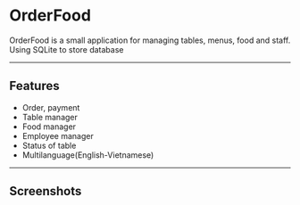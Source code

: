 # OrderFood
OrderFood is a small application for managing tables, menus, food and staff. Using SQLite to store database

---
## Features
* Order, payment 
* Table manager
* Food manager
* Employee manager
* Status of table
* Multilanguage(English-Vietnamese)

---
## Screenshots

